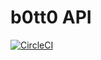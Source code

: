 # b0tt0 API

[![CircleCI](https://circleci.com/gh/botto-platform/api/tree/master.svg?style=svg)](https://circleci.com/gh/botto-platform/api/tree/master)
